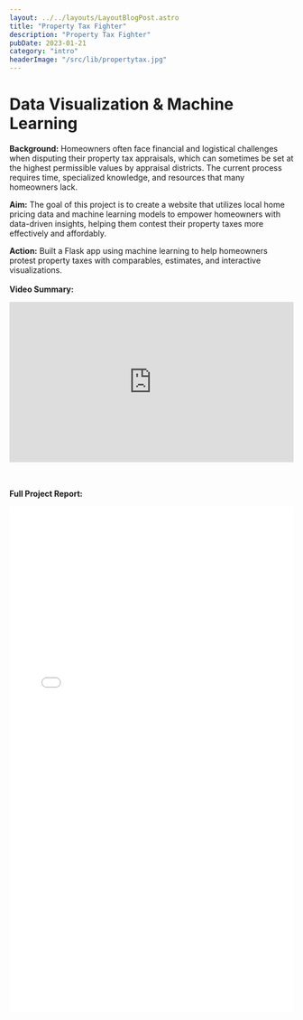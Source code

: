 ```yaml
---
layout: ../../layouts/LayoutBlogPost.astro
title: "Property Tax Fighter"
description: "Property Tax Fighter"
pubDate: 2023-01-21
category: "intro"
headerImage: "/src/lib/propertytax.jpg"
---
```


# Data Visualization & Machine Learning

<style>
.video-container {
  position: relative;
  padding-bottom: 56.25%; /* 16:9 */
  height: 0;
}
.video-container iframe {
  position: absolute;
  top: 0;
  left: 0;
  width: 100%;
  height: 100%;
}

.pdf {
  position: relative;
  width: 100%; /* 100% of the page width */
  padding-top: 177.78%; /* (16/9) * 100 = 177.78% to maintain 9:16 aspect ratio */
  overflow: hidden;
}

.pdf embed {
  position: absolute;
  top: 0;
  left: 0;
  width: 100%;
  height: 100%;
}

</style>

**Background:** Homeowners often face financial and logistical challenges when disputing their property tax appraisals, which can sometimes be set at the highest permissible values by appraisal districts. The current process requires time, specialized knowledge, and resources that many homeowners lack. 

**Aim:** The goal of this project is to create a website that utilizes local home pricing data and machine learning models to empower homeowners with data-driven insights, helping them contest their property taxes more effectively and affordably.

**Action:** Built a Flask app using machine learning to help homeowners protest property taxes with comparables, estimates, and interactive visualizations.
<br><br>
**Video Summary:**

<div class="video-container">
<iframe width="560" height="315" src="https://www.youtube.com/embed/luQ4e8LgvPM?si=zXEmLYrzBZlgSrQK" title="YouTube video player" frameborder="0" allow="accelerometer; autoplay; clipboard-write; encrypted-media; gyroscope; picture-in-picture; web-share" referrerpolicy="strict-origin-when-cross-origin" allowfullscreen></iframe>
</div>

<br><br>
**Full Project Report:**
<div class="pdf">
<embed src="/propertytaxreport.pdf" width="100%" height="100%" 
 type="application/pdf">
</div>

<br><br>